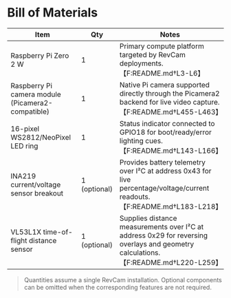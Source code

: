 # Bill of Materials

| Item | Qty | Notes |
| --- | --- | --- |
| Raspberry Pi Zero 2 W | 1 | Primary compute platform targeted by RevCam deployments. 【F:README.md†L3-L6】 |
| Raspberry Pi camera module (Picamera2-compatible) | 1 | Native Pi camera supported directly through the Picamera2 backend for live video capture. 【F:README.md†L455-L463】 |
| 16-pixel WS2812/NeoPixel LED ring | 1 | Status indicator connected to GPIO18 for boot/ready/error lighting cues. 【F:README.md†L143-L166】 |
| INA219 current/voltage sensor breakout | 1 (optional) | Provides battery telemetry over I²C at address 0x43 for live percentage/voltage/current readouts. 【F:README.md†L183-L218】 |
| VL53L1X time-of-flight distance sensor | 1 (optional) | Supplies distance measurements over I²C at address 0x29 for reversing overlays and geometry calculations. 【F:README.md†L220-L259】 |

> Quantities assume a single RevCam installation. Optional components can be omitted when the corresponding features are not required.
